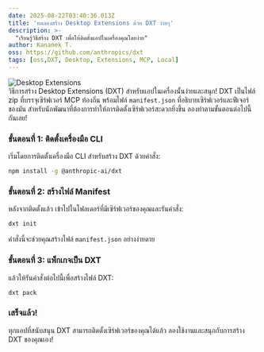 ```yaml
---
date: 2025-08-22T03:40:36.013Z
title: 'ทดลองสร้าง Desktop Extensions ด้วย DXT ง่ายๆ'
description: >-
  "เรียนรู้วิธีสร้าง DXT เพื่อให้ติดตั้งแอปในเครื่องคุณโดยง่าย"
author: Kananek T.
oss: https://github.com/anthropics/dxt
tags: [oss,DXT, Desktop, Extensions, MCP, Local]
---
```

![Desktop Extensions](https://example.com/dxt-image.jpg)  
วิธีการสร้าง Desktop Extensions (DXT) สำหรับแอปในเครื่องนั้นง่ายและสนุก! DXT เป็นไฟล์ zip ที่บรรจุเซิร์ฟเวอร์ MCP ท้องถิ่น พร้อมไฟล์ `manifest.json` ที่อธิบายเซิร์ฟเวอร์และฟีเจอร์ของมัน สำหรับนักพัฒนาที่ต้องการทำให้การติดตั้งเซิร์ฟเวอร์สะดวกยิ่งขึ้น ลองทำตามขั้นตอนต่อไปนี้กันเลย!  

### ขั้นตอนที่ 1: ติดตั้งเครื่องมือ CLI  
เริ่มโดยการติดตั้งเครื่องมือ CLI สำหรับสร้าง DXT ด้วยคำสั่ง:  
```sh  
npm install -g @anthropic-ai/dxt  
```  

### ขั้นตอนที่ 2: สร้างไฟล์ Manifest  
หลังจากติดตั้งแล้ว เข้าไปในโฟลเดอร์ที่มีเซิร์ฟเวอร์ของคุณและรันคำสั่ง:  
```sh  
dxt init  
```  
คำสั่งนี้จะช่วยคุณสร้างไฟล์ `manifest.json` อย่างง่ายดาย  

### ขั้นตอนที่ 3: แพ็กเกจเป็น DXT  
แล้วให้รันคำสั่งต่อไปนี้เพื่อสร้างไฟล์ DXT:  
```sh  
dxt pack  
```  

### เสร็จแล้ว!  
ทุกแอปที่สนับสนุน DXT สามารถติดตั้งเซิร์ฟเวอร์ของคุณได้แล้ว ลองใช้งานและสนุกกับการสร้าง DXT ของคุณเอง!
